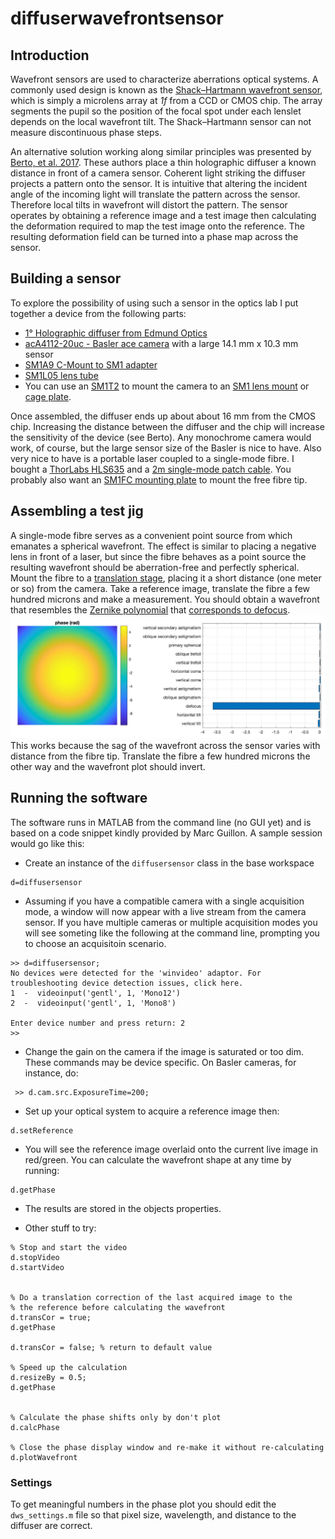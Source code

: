 # diffuserwavefrontsensor


## Introduction
Wavefront sensors are used to characterize aberrations optical systems.
A commonly used design is known as the [Shack–Hartmann wavefront sensor](https://en.wikipedia.org/wiki/Shack%E2%80%93Hartmann_wavefront_sensor), which is simply a microlens array at _1f_ from a CCD or CMOS chip.
The array segments the pupil so the position of the focal spot under each lenslet depends on the local wavefront tilt. 
The Shack–Hartmann sensor can not measure discontinuous phase steps. 

An alternative solution working along similar principles was presented by [Berto, et al. 2017](https://www.osapublishing.org/ol/abstract.cfm?uri=ol-42-24-5117).
These authors place a thin holographic diffuser a known distance in front of a camera sensor. 
Coherent light striking the diffuser projects a pattern onto the sensor. 
It is intuitive that altering the incident angle of the incoming light will translate the pattern across the sensor. 
Therefore local tilts in wavefront will distort the pattern. 
The sensor operates by obtaining a reference image and a test image then calculating the deformation required to map the test image onto the reference. 
The resulting deformation field can be turned into a phase map across the sensor. 


## Building a sensor
To explore the possibility of using such a sensor in the optics lab I put together a device from the following parts:
* [1° Holographic diffuser from Edmund Optics](https://www.edmundoptics.com/p/1deg-diffusing-angle-25mm-dia-mounted/8192/)
* [acA4112-20uc - Basler ace camera](https://www.baslerweb.com/en/products/cameras/area-scan-cameras/ace/aca4112-20uc/) with a large 14.1 mm x 10.3 mm sensor
* [SM1A9 C-Mount to SM1 adapter](https://www.thorlabs.com/thorproduct.cfm?partnumber=SM1A9)
* [SM1L05 lens tube](https://www.thorlabs.com/thorproduct.cfm?partnumber=SM1L05)
* You can use an [SM1T2](https://www.thorlabs.com/thorproduct.cfm?partnumber=SM1T2) to mount the camera to an [SM1 lens mount](https://www.thorlabs.com/thorproduct.cfm?partnumber=SMR1/M) or [cage plate](https://www.thorlabs.com/newgrouppage9.cfm?objectgroup_id=2273).

Once assembled, the diffuser ends up about about 16 mm from the CMOS chip.
Increasing the distance between the diffuser and the chip will increase the sensitivity of the device (see Berto). 
Any monochrome camera would work, of course, but the large sensor size of the Basler is nice to have. 
Also very nice to have is a portable laser coupled to a single-mode fibre. 
I bought a [ThorLabs HLS635](https://www.thorlabs.com/thorproduct.cfm?partnumber=HLS635) and a [2m single-mode patch cable](https://www.thorlabs.com/thorproduct.cfm?partnumber=P1-630A-FC-2). 
You probably also want an [SM1FC mounting plate](https://www.thorlabs.com/thorproduct.cfm?partnumber=SM1FC) to mount the free fibre tip. 



## Assembling a test jig
A single-mode fibre serves as a convenient point source from which emanates a spherical wavefront.
The effect is similar to placing a negative lens in front of a laser, but since the fibre behaves as a point source the resulting wavefront should be aberration-free and perfectly spherical.
Mount the fibre to a [translation stage](https://www.thorlabs.com/thorproduct.cfm?partnumber=PT1#ad-image-0), placing it a short distance (one meter or so) from the camera. 
Take a reference image, translate the fibre a few hundred microns and make a measurement. 
You should obtain a wavefront that resembles the [Zernike polynomial](https://en.wikipedia.org/wiki/Zernike_polynomials) that [corresponds to defocus](https://www.telescope-optics.net/zernike_aberrations.htm). 
<img src="example_images/example_defocus.jpg" />
This works because the sag of the wavefront across the sensor varies with distance from the fibre tip.
Translate the fibre a few hundred microns the other way and the wavefront plot should invert. 


## Running the software
The software runs in MATLAB from the command line (no GUI yet) and is based on a code snippet kindly provided by Marc Guillon. 
A sample session would go like this:


* Create an instance of the `diffusersensor` class in the base workspace
```
d=diffusersensor
```

* Assuming if you have a compatible camera with a single acquisition mode, a window will now appear with a live stream from the camera sensor. 
If you have multiple cameras or multiple acquisition modes you will see someting like the following at the command line, prompting you to choose an acquisitoin scenario.
```
>> d=diffusersensor;
No devices were detected for the 'winvideo' adaptor. For troubleshooting device detection issues, click here.
1  -  videoinput('gentl', 1, 'Mono12')
2  -  videoinput('gentl', 1, 'Mono8')

Enter device number and press return: 2
>> 
```

* Change the gain on the camera if the image is saturated or too dim.
These commands may be device specific. 
On Basler cameras, for instance, do:
```
 >> d.cam.src.ExposureTime=200;
```
 
* Set up your optical system to acquire a reference image then: 
```
d.setReference
```

* You will see the reference image overlaid onto the current live image in red/green.
You can calculate the wavefront shape at any time by running:

```
d.getPhase
```

* The results are stored in the objects properties. 

* Other stuff to try:

```
% Stop and start the video
d.stopVideo 
d.startVideo


% Do a translation correction of the last acquired image to the 
% the reference before calculating the wavefront
d.transCor = true;
d.getPhase

d.transCor = false; % return to default value

% Speed up the calculation
d.resizeBy = 0.5;
d.getPhase


% Calculate the phase shifts only by don't plot
d.calcPhase

% Close the phase display window and re-make it without re-calculating
d.plotWavefront
```

### Settings
To get meaningful numbers in the phase plot you should edit the `dws_settings.m` file so that pixel size, wavelength, and distance to the diffuser are correct. 
